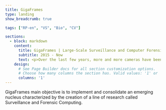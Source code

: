 ```yaml
---
title: GigaFrames
type: landing
show_breadcrumb: true

tags: ["RP-en", "VS", "Bio", "CV"]

sections:
  - block: markdown
    content:
      title: GigaFrames | Large-Scale Surveillance and Computer Forensics
      subtitle: 2015 - Now
      text: <p>Over the last few years, more and more cameras have been used to monitor large cities. If, on the one hand, surveillance cameras provide a large amount of visual data, on the other hand, analyzing this data becomes a great challenge when done manually. In this way, the automatic processing of this data becomes essential, in order to assist security agents in preventing crimes (surveillance) and searching for evidence in cases where crimes have already occurred (forensic computing). Therefore, the moment in time when an event occurs (for example, a crime) marks an important connection between the two areas. This project's main objective is to implement and consolidate an emerging nucleus characterized by the creation of a line of research called Surveillance and Forensic Computing. This line, unprecedented in Brazil and formed by researchers from UFMG, UFOP and UNICAMP, will focus on the development of computer vision and machine learning techniques to carry out environmental monitoring and digital forensic analysis from large volumes of data captured through cameras surveillance. Made up of six researchers from the three institutions, the team has two CNPq level 2 productivity researchers. Although young doctors, the team members coordinate projects promoted by government agencies and companies, and have published in the main conferences and journals in the area. Additionally, there is an extensive history of collaboration between team members, both in the area of ​​surveillance and computer forensics.
    design:
      # See Page Builder docs for all section customization options.
      # Choose how many columns the section has. Valid values: '1' or '2'.
      columns: '1'
---
```


GigaFrames main objective is to implement and consolidate an emerging nucleus characterized by the creation of a line of research called Surveillance and Forensic Computing.